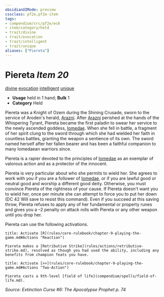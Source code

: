 ```yaml
---
obsidianUIMode: preview
cssclass: pf2e,pf2e-item
tags:
- compendium/src/pf2e/ec6
- item/category/held
- trait/divine
- trait/evocation
- trait/intelligent
- trait/unique
aliases: ["Piereta"]
---
```

# Piereta *Item 20*  
[divine](rules/traits/divine.md)  [evocation](rules/traits/evocation.md)  [intelligent](rules/traits/intelligent-gmg.md)  [unique](rules/traits/unique.md)  

- **Usage** held in 1 hand; **Bulk** 1
- **Category** Held

Piereta was a Knight of Ozem during the Shining Crusade, sworn to the service of Aroden's herald, [Arazni](compendium/setting/deities/arazni-logm.md). After [Arazni](compendium/setting/deities/arazni-logm.md) perished at the hands of the Whispering Tyrant, Piereta became the first paladin to swear her service to the newly ascended goddess, [Iomedae](compendium/setting/deities/iomedae.md). When she fell in battle, a fragment of her spirit clung to the sword through which she had wielded her faith in countless battles, granting the weapon a sentience of its own. The sword named herself after her fallen bearer and has been a faithful companion to many Iomedaean warriors since.

Piereta is a rapier devoted to the principles of [Iomedae](compendium/setting/deities/iomedae.md) as an exemplar of valorous action and as a protector of the innocent.

Piereta is very particular about who she permits to wield her. She agrees to work with you if you are a follower of [Iomedae](compendium/setting/deities/iomedae.md), or if you are lawful good or neutral good and worship a different good deity. Otherwise, you must convince Piereta of the rightness of your cause. If Piereta doesn't want you to wield her, once per minute she can attempt to force you to put her down (DC 42 Will save to resist this command). Even if you succeed at this saving throw, Piereta refuses to apply any of her fundamental or property runes and gives you a –2 penalty on attack rolls with Piereta or any other weapon until you drop her.

Piereta can use the following activations.

```ad-embed-ability
title: Activate [R](rules/core-rulebook/chapter-9-playing-the-game.md#Actions "Reaction")

Piereta makes a [Retributive Strike](rules/actions/retributive-strike.md), resolved as though you had used the ability, including any benefits from champion feats you have.
```

```ad-embed-ability
title: Activate [>>](rules/core-rulebook/chapter-9-playing-the-game.md#Actions "Two-Action")

Piereta casts a 9th-level [field of life](compendium/spells/field-of-life.md).
```

*Source: Extinction Curse #6: The Apocalypse Prophet p. 74*